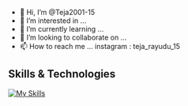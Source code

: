 - 👋 Hi, I’m @Teja2001-15
- 👀 I’m interested in ...
- 🌱 I’m currently learning ...
- 💞️ I’m looking to collaborate on ...
- 📫 How to reach me ... instagram : teja_rayudu_15


## Skills & Technologies

[![My Skills](https://skillicons.dev/icons?i=java,spring,html,css,js,mongoDB,react,git,github,linux,mysql,docker,aws,gcp&perline=8)](https://skillicons.dev)


<!---
Teja2001-15/Teja2001-15 is a ✨ special ✨ repository because its `README.md` (this file) appears on your GitHub profile.
You can click the Preview link to take a look at your changes.
--->
